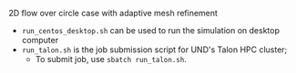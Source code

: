 2D flow over circle case with adaptive mesh refinement
 - `run_centos_desktop.sh` can be used to run the simulation on desktop computer
 - `run_talon.sh` is the job submission script for UND's Talon HPC cluster;
   - To submit job, use `sbatch run_talon.sh`.
    

